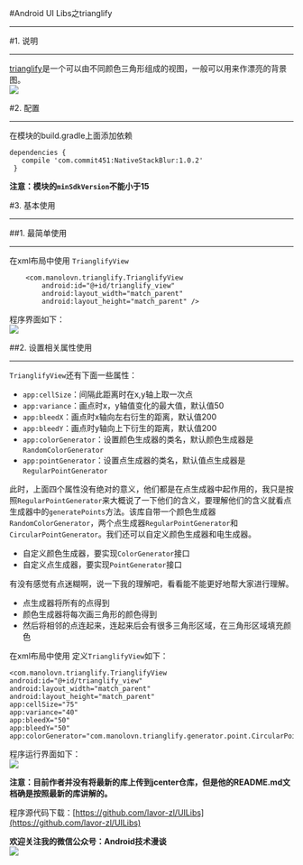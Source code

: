 #Android UI Libs之trianglify  
***  
#1. 说明  
***  
[trianglify](https://github.com/manolovn/trianglify)是一个可以由不同颜色三角形组成的视图，一般可以用来作漂亮的背景图。  
![](http://i.imgur.com/YOqT21a.png)  

#2. 配置  
***  
在模块的build.gradle上面添加依赖  
```  
dependencies {
   compile 'com.commit451:NativeStackBlur:1.0.2'
 }  
```  

**注意：模块的`minSdkVersion`不能小于15**  

#3. 基本使用  
***  
##1. 最简单使用  
***  
在xml布局中使用 `TrianglifyView` 
```  
    <com.manolovn.trianglify.TrianglifyView
        android:id="@+id/trianglify_view"
        android:layout_width="match_parent"
        android:layout_height="match_parent" />  
```  
程序界面如下：  
![](http://i.imgur.com/Omrb7JQ.png)  

##2. 设置相关属性使用  
***  
`TrianglifyView`还有下面一些属性：  
- `app:cellSize`：间隔此距离时在x,y轴上取一次点
- `app:variance`：画点时x，y轴值变化的最大值，默认值50
- `app:bleedX`：画点时x轴向左右衍生的距离，默认值200
- `app:bleedY`：画点时y轴向上下衍生的距离，默认值200
- `app:colorGenerator`：设置颜色生成器的类名，默认颜色生成器是`RandomColorGenerator`
- `app:pointGenerator`：设置点生成器的类名，默认值点生成器是`RegularPointGenerator`  

此时，上面四个属性没有绝对的意义，他们都是在点生成器中起作用的，我只是按照`RegularPointGenerator`来大概说了一下他们的含义，要理解他们的含义就看点生成器中的`generatePoints`方法。该库自带一个颜色生成器`RandomColorGenerator`，两个点生成器`RegularPointGenerator`和`CircularPointGenerator`。我们还可以自定义颜色生成器和电生成器。  
- 自定义颜色生成器，要实现`ColorGenerator`接口  
- 自定义点生成器，要实现`PointGenerator`接口    

有没有感觉有点迷糊啊，说一下我的理解吧，看看能不能更好地帮大家进行理解。  
- 点生成器将所有的点得到  
- 颜色生成器将每次画三角形的颜色得到  
- 然后将相邻的点连起来，连起来后会有很多三角形区域，在三角形区域填充颜色  

在xml布局中使用 定义`TrianglifyView`如下：  
```  
<com.manolovn.trianglify.TrianglifyView
android:id="@+id/trianglify_view"
android:layout_width="match_parent"
android:layout_height="match_parent"
app:cellSize="75"
app:variance="40"
app:bleedX="50"
app:bleedY="50"
app:colorGenerator="com.manolovn.trianglify.generator.point.CircularPointGenerator"/>  
```  

程序运行界面如下：  
![](http://i.imgur.com/AHmQ82v.png)  

**注意：目前作者并没有将最新的库上传到jcenter仓库，但是他的README.md文档确是按照最新的库讲解的。**  

程序源代码下载：[https://github.com/lavor-zl/UILibs](https://github.com/lavor-zl/UILibs)   


**欢迎关注我的微信公众号：Android技术漫谈**  
![](http://i.imgur.com/u75x3BP.jpg)